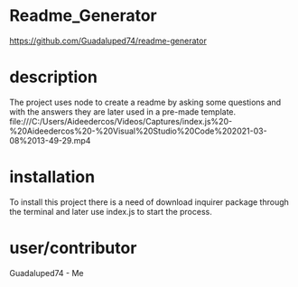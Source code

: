 # Readme_Generator
https://github.com/Guadaluped74/readme-generator    
  
# description
The project uses node to create a readme by asking some questions and with the answers they are later used in a pre-made template.        
  file:///C:/Users/Aideedercos/Videos/Captures/index.js%20-%20Aideedercos%20-%20Visual%20Studio%20Code%202021-03-08%2013-49-29.mp4
# installation 
 To install this project there is a need of download inquirer package through the terminal and later use index.js to start the process.  
 
# user/contributor 
 
 Guadaluped74 - Me 
 
 





 
